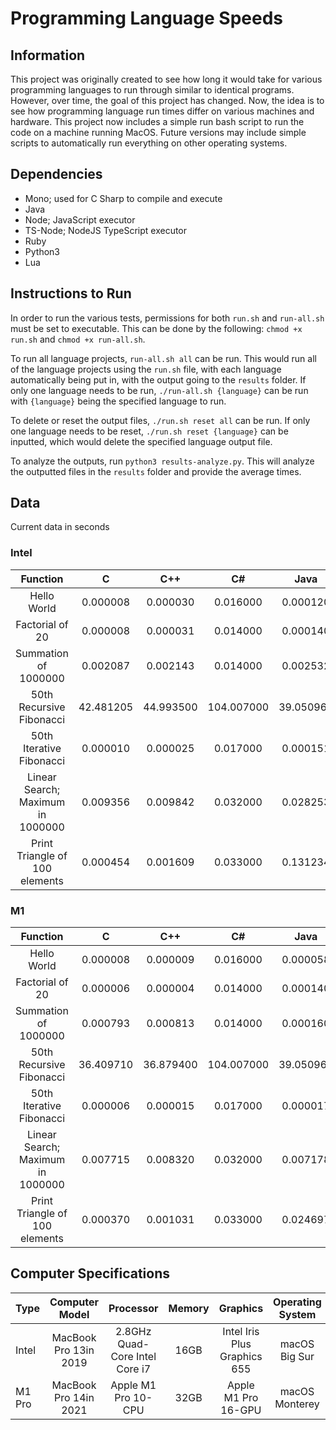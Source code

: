 # Programming Language Speeds

## Information

This project was originally created to see how long it would take for various programming languages to run through similar to identical programs. However, over time, the goal of this project has changed. Now, the idea is to see how programming language run times differ on various machines and hardware. This project now includes a simple run bash script to run the code on a machine running MacOS. Future versions may include simple scripts to automatically run everything on other operating systems.

## Dependencies

- Mono; used for C Sharp to compile and execute
- Java
- Node; JavaScript executor
- TS-Node; NodeJS TypeScript executor
- Ruby
- Python3
- Lua

## Instructions to Run

In order to run the various tests, permissions for both `run.sh` and `run-all.sh` must be set to executable. This can be done by the following: `chmod +x run.sh` and `chmod +x run-all.sh`.

To run all language projects, `run-all.sh all` can be run. This would run all of the language projects using the `run.sh` file, with each language automatically being put in, with the output going to the `results` folder. If only one language needs to be run, `./run-all.sh {language}` can be run with `{language}` being the specified language to run.

To delete or reset the output files, `./run.sh reset all` can be run. If only one language needs to be reset, `./run.sh reset {language}` can be inputted, which would delete the specified language output file.

To analyze the outputs, run `python3 results-analyze.py`. This will analyze the outputted files in the `results` folder and provide the average times.

## Data

Current data in seconds

### Intel

|         Function         |     C     |   C++    |   C# |  Java     |    TypeScript     |    JavaScript    |    Lua    | Python | Ruby |
| :----------------------: | :-------: | :------: | :---: | :----------: | :-------: | :------: | :------: | :------: | :------: | 
| Hello World | 0.000008 | 0.000030 | 0.016000 | 0.000120 | 0.002000 | 0.003437 | 0.000019 | 0.000025 | 0.000010 |
| Factorial of 20 | 0.000008 | 0.000031 | 0.014000 | 0.000140 | 0.001325 | 0.003993 | 0.000022 | 0.003623 | 0.002444 |
| Summation of 1000000 | 0.002087 | 0.002143 | 0.014000 | 0.002532 | 0.002719 | 0.004033 | 0.004372 | 0.054200 | 0.034971 |
| 50th Recursive Fibonacci | 42.481205 | 44.993500 | 104.007000 | 39.050964 | 77.731000 | 71.288000 | 935.487598 | 3433.996770 | 983.176138 |
| 50th Iterative Fibonacci | 0.000010 | 0.000025 | 0.017000 | 0.000151 | 0.000131 | 0.000089 | 0.000031 | 0.000078 | 0.000034 |
| Linear Search; Maximum in 1000000 | 0.009356 | 0.009842 | 0.032000 | 0.028253 | 0.033965 | 0.035999 | 0.083719 | 0.998265 | 0.173740 |
| Print Triangle of 100 elements | 0.000454 | 0.001609 | 0.033000 | 0.131234 | 0.034649 | 0.026301 | 0.002680 | 0.014127 | 0.002308 |

### M1

|         Function         |     C     |   C++    |   C# |  Java     |    TypeScript     |    JavaScript    |    Lua    | Python | Ruby |
| :----------------------: | :-------: | :------: | :---: | :----------: | :-------: | :------: | :------: | :------: | :------: |
| Hello World | 0.000008 | 0.000009 | 0.016000 | 0.000058 | 0.000650 | 0.002200 | 0.000020 | 0.000012 | 0.000010 |
| Factorial of 20 | 0.000006 | 0.000004 | 0.014000 | 0.000140 | 0.000035 | 0.000340 | 0.000020 | 0.000040 | 0.000030 |
| Summation of 1000000 | 0.000793 | 0.000813 | 0.014000 | 0.000160 | 0.002080 | 0.002300 | 0.003722 | 0.029487 | 0.023006 |
| 50th Recursive Fibonacci | 36.409710 | 36.879400 | 104.007000 | 39.050964 | 74.878000 | 74.390000 | 1040.403432 | 2335.377700 | 761.963794 |
| 50th Iterative Fibonacci | 0.000006 | 0.000015 | 0.017000 | 0.000017 | 0.000042 | 0.000041 | 0.000050 | 0.000047 | 0.000024 |
| Linear Search; Maximum in 1000000 | 0.007715 | 0.008320 | 0.032000 | 0.007178 | 0.015793 | 0.015530 | 0.044224 | 0.451120 | 0.134323 |
| Print Triangle of 100 elements | 0.000370 | 0.001031 | 0.033000 | 0.024697 | 0.025935 | 0.009505 | 0.001086 | 0.003595 | 0.004576 |

## Computer Specifications

| Type | Computer Model | Processor | Memory | Graphics | Operating System |
| :--- | :------------: | :-------: | :----: | :--------: | :----------------: |
| Intel | MacBook Pro 13in 2019 | 2.8GHz Quad-Core Intel Core i7 | 16GB | Intel Iris Plus Graphics 655 | macOS Big Sur |
| M1 Pro | MacBook Pro 14in 2021 | Apple M1 Pro 10-CPU  | 32GB | Apple M1 Pro 16-GPU | macOS Monterey |

